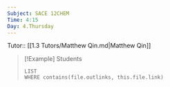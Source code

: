 ```yaml
---
Subject: SACE 12CHEM
Time: 4:15
Day: 4.Thursday
---
```

Tutor:: [[1.3 Tutors/Matthew Qin.md|Matthew Qin]]


> [!Example] Students
> ```dataview
> LIST
> WHERE contains(file.outlinks, this.file.link)
> ```
